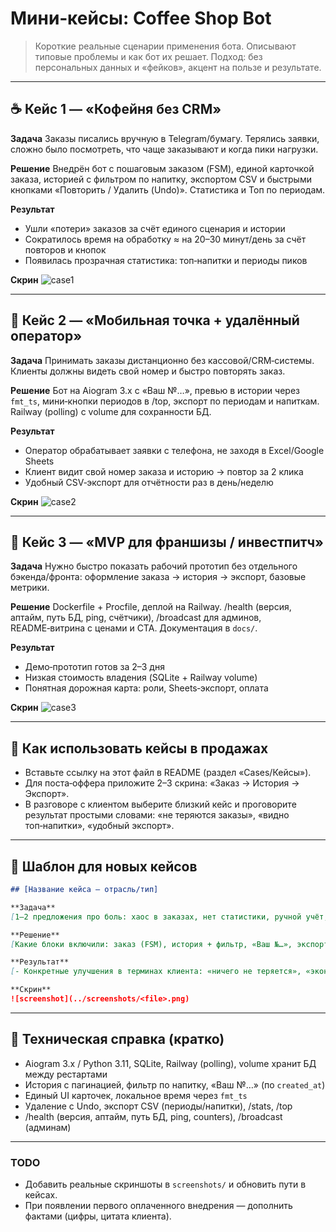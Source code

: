 # Мини‑кейсы: Coffee Shop Bot

> Короткие реальные сценарии применения бота. Описывают типовые проблемы и как бот их решает. Подход: без персональных данных и «фейков», акцент на пользе и результате.

---

## ☕ Кейс 1 — «Кофейня без CRM»

**Задача**
Заказы писались вручную в Telegram/бумагу. Терялись заявки, сложно было посмотреть, что чаще заказывают и когда пики нагрузки.

**Решение**
Внедрён бот с пошаговым заказом (FSM), единой карточкой заказа, историей с фильтром по напитку, экспортом CSV и быстрыми кнопками «Повторить / Удалить (Undo)». Статистика и Топ по периодам.

**Результат**

* Ушли «потери» заказов за счёт единого сценария и истории
* Сократилось время на обработку ≈ на 20–30 минут/день за счёт повторов и кнопок
* Появилась прозрачная статистика: топ‑напитки и периоды пиков

**Скрин**
![case1](../screenshots/case1.png)

---

## 🚚 Кейс 2 — «Мобильная точка + удалённый оператор»

**Задача**
Принимать заказы дистанционно без кассовой/CRM‑системы. Клиенты должны видеть свой номер и быстро повторять заказ.

**Решение**
Бот на Aiogram 3.x с «Ваш №…», превью в истории через `fmt_ts`, мини‑кнопки периодов в /top, экспорт по периодам и напиткам. Railway (polling) с volume для сохранности БД.

**Результат**

* Оператор обрабатывает заявки с телефона, не заходя в Excel/Google Sheets
* Клиент видит свой номер заказа и историю → повтор за 2 клика
* Удобный CSV‑экспорт для отчётности раз в день/неделю

**Скрин**
![case2](../screenshots/case2.png)

---

## 🚀 Кейс 3 — «MVP для франшизы / инвестпитч»

**Задача**
Нужно быстро показать рабочий прототип без отдельного бэкенда/фронта: оформление заказа → история → экспорт, базовые метрики.

**Решение**
Dockerfile + Procfile, деплой на Railway. /health (версия, аптайм, путь БД, ping, счётчики), /broadcast для админов, README‑витрина с ценами и CTA. Документация в `docs/`.

**Результат**

* Демо‑прототип готов за 2–3 дня
* Низкая стоимость владения (SQLite + Railway volume)
* Понятная дорожная карта: роли, Sheets‑экспорт, оплата

**Скрин**
![case3](../screenshots/case3.png)

---

## 💼 Как использовать кейсы в продажах

* Вставьте ссылку на этот файл в README (раздел «Cases/Кейсы»).
* Для поста‑оффера приложите 2–3 скрина: «Заказ → История → Экспорт».
* В разговоре с клиентом выберите близкий кейс и проговорите результат простыми словами: «не теряются заказы», «видно топ‑напитки», «удобный экспорт».

---

## 🧩 Шаблон для новых кейсов

```markdown
## [Название кейса — отрасль/тип]

**Задача**  
[1–2 предложения про боль: хаос в заказах, нет статистики, ручной учёт, нужен MVP и т.д.]

**Решение**  
[Какие блоки включили: заказ (FSM), история + фильтр, «Ваш №…», экспорт CSV/Sheets, статистика/топ, /health, /broadcast, роли и т.п.]

**Результат**  
[- Конкретные улучшения в терминах клиента: «ничего не теряется», «экономия времени», «видно топ напитков», «просто выгружать отчёты»]

**Скрин**  
![screenshot](../screenshots/<file>.png)
```

---

## 🔎 Техническая справка (кратко)

* Aiogram 3.x / Python 3.11, SQLite, Railway (polling), volume хранит БД между рестартами
* История с пагинацией, фильтр по напитку, «Ваш №…» (по `created_at`)
* Единый UI карточек, локальное время через `fmt_ts`
* Удаление с Undo, экспорт CSV (периоды/напитки), /stats, /top
* /health (версия, аптайм, путь БД, ping, counters), /broadcast (админам)

---

### TODO

* Добавить реальные скриншоты в `screenshots/` и обновить пути в кейсах.
* При появлении первого оплаченного внедрения — дополнить фактами (цифры, цитата клиента).
